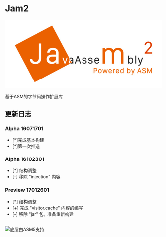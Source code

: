 # Jam2

![Jam2](https://github.com/kucro3/Resources/blob/master/Jam2-LOGO.jpg)

基于ASM的字节码操作扩展库 
 
## 更新日志 

### Alpha 16071701
* [*]完成基本构建
* [*]第一次推送

### Alpha 16102301
* [*] 结构调整 
* [-] 移除 "injection" 内容

### Preview 17012601 
* [*] 结构调整
* [+] 完成 "visitor.cache" 内容的编写
* [-] 移除 "jar" 包,  准备重新构建

## 
![底层由ASM5支持](http://asm.ow2.org/images/poweredbyasm.gif)
